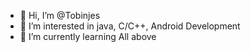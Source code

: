 - 👋 Hi, I’m @Tobinjes
- 👀 I’m interested in java, C/C++, Android Development
- 🌱 I’m currently learning All above


<!---
Tobinjes/Tobinjes is a ✨ special ✨ repository because its `README.md` (this file) appears on your GitHub profile.
You can click the Preview link to take a look at your changes.
--->
